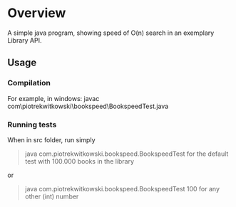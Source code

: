 # Overview
A simple java program, showing speed of O(n) search in an exemplary Library API.

## Usage

### Compilation
For example, in windows: javac com\piotrekwitkowski\bookspeed\BookspeedTest.java

### Running tests
When in src folder, run simply

> java com.piotrekwitkowski.bookspeed.BookspeedTest
for the default test with 100.000 books in the library

or
> java com.piotrekwitkowski.bookspeed.BookspeedTest 100
for any other (int) number